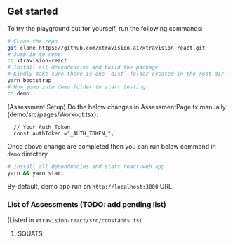 ## Get started

To try the playground out for yourself, run the following commands:

```sh
# CLone the repo
git clone https://github.com/xtravision-ai/xtravision-react.git   
# Jump in to repo
cd xtravision-react
# Install all dependencies and build the package 
# Kindly make sure there is one `dist` folder created in the root dir
yarn bootstrap
# Now jump into demo folder to start testing
cd demo 
```
(Assessment Setup) Do the below changes in AssessmentPage.tx manually (demo/src/pages/Workout.tsx):  
```react
  // Your Auth Token
  const authToken ="_AUTH_TOKEN_";
```

Once above change are completed then you can run below command in `demo` directory.
```sh
# install all dependencies and start react-web app
yarn && yarn start
``` 

By-default, demo app run on `http://localhost:3000` URL. 

### List of Assessments (TODO: add pending list)
(Listed in `xtravision-react/src/constants.ts`)

1.  SQUATS

